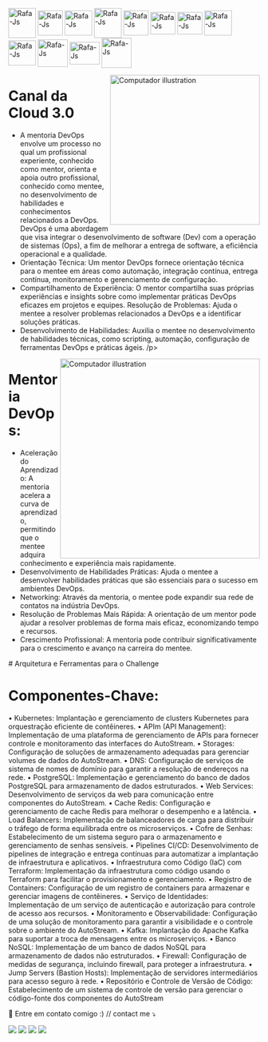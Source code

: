 
<p align="left">
         
<img align="center" alt="Rafa-Js" height="60" width="55" src="https://cdn.jsdelivr.net/gh/devicons/devicon/icons/docker/docker-original-wordmark.svg" />
<img align="center" alt="Rafa-Js" height="50" width="50" src="https://cdn.jsdelivr.net/gh/devicons/devicon/icons/putty/putty-original.svg" />
<img align="center" alt="Rafa-Js" height="50" width="55" src="https://user-images.githubusercontent.com/91704169/190546385-e769a76d-f66b-4a68-aae8-2b4a159284be.png" />
<img align="center" alt="Rafa-Js" height="60" width="55" src="https://user-images.githubusercontent.com/91704169/191961752-ad1d9b23-fa5a-4ccf-bbf3-0689bf54b0bf.png" />
<img align="center" alt="Rafa-Js" height="50" width="50" src="https://user-images.githubusercontent.com/91704169/191962476-7c082743-5de4-4e82-9335-2b1ae1f3603d.png"/>
<img align="center" alt="Rafa-Js" height="45" width="50" src="https://user-images.githubusercontent.com/91704169/191870517-db3bd422-fd43-499b-853e-c4028cde474d.png"/>

<img align="center" alt="Rafa-Js" height="45" width="50" src="https://camo.githubusercontent.com/2582ec2237a3a1fbd34e9b57332b72be27a7facb32abe7c2335e5f86e5f457a8/68747470733a2f2f63646e2e6a7364656c6976722e6e65742f67682f64657669636f6e732f64657669636f6e2f69636f6e732f6d7973716c2f6d7973716c2d6f726967696e616c2e737667"/>
<img align="center" alt="Rafa-Js" height="50" width="55" src="https://camo.githubusercontent.com/dd8b0601cdfefe534a6a26f4c29c7f8a5fcfc315002655f519c73121f7bad8bc/68747470733a2f2f63646e2e6a7364656c6976722e6e65742f67682f64657669636f6e732f64657669636f6e2f69636f6e732f707974686f6e2f707974686f6e2d6f726967696e616c2e737667"/>
       
<img align="center" alt="Rafa-Js" height="50" width="55" src="https://user-images.githubusercontent.com/91704169/211868831-c7a5f64d-04d9-461f-b7c0-d665f9d67eed.png"/>
<img align="center" alt="Rafa-Js" height="55" width="60" src="https://user-images.githubusercontent.com/91704169/211872753-090358ca-a34f-4eac-8d0a-149699d4a41e.png" />
<img align="center" alt="Rafa-Js" height="45" width="60" src="https://user-images.githubusercontent.com/91704169/211873981-07625883-ca60-4d6d-9a1b-4c9a4d97059c.png"/
<img align="center" alt="Rafa-Js" height="60" width="60" src="https://user-images.githubusercontent.com/91704169/211866642-5ec6294b-cb91-4473-9849-e115d15a001d.png" /> 
<img align="center" alt="Rafa-Js" height="60" width="60" src="https://user-images.githubusercontent.com/91704169/211866642-5ec6294b-cb91-4473-9849-e115d15a001d.png" />  
</p>
   
<img src="https://user-images.githubusercontent.com/91704169/267197442-2deeb92a-0ef5-46ae-bbe2-69fcaabfdad6.png" min-width="300px" max-width="300px" width="300px" align="right" alt="Computador illustration">

 </p>

 # Canal da Cloud 3.0
 
- A mentoria DevOps envolve um processo no qual um profissional experiente, conhecido como mentor, orienta e apoia outro profissional, conhecido como mentee, no desenvolvimento de habilidades e conhecimentos relacionados a DevOps. DevOps é uma abordagem que visa integrar o desenvolvimento de software (Dev) com a operação de sistemas (Ops), a fim de melhorar a entrega de software, a eficiência operacional e a qualidade.
- Orientação Técnica: Um mentor DevOps fornece orientação técnica para o mentee em áreas como automação, integração contínua,
entrega contínua, monitoramento e gerenciamento de configuração.
- Compartilhamento de Experiência: O mentor compartilha suas próprias experiências e insights sobre como implementar práticas DevOps eficazes em projetos e equipes.
Resolução de Problemas: Ajuda o mentee a resolver problemas relacionados a DevOps e a identificar soluções práticas.
- Desenvolvimento de Habilidades: Auxilia o mentee no desenvolvimento de habilidades técnicas, como scripting, automação,
configuração de ferramentas DevOps e práticas ágeis. /p> 

</p>
   
<img src="https://user-images.githubusercontent.com/91704169/267198556-1e686df9-b54c-4113-aed3-b8672b6fb62d.png" min-width="400px" max-width="400px" width="400px" align="right" alt="Computador illustration">

 </p>

# Mentoria DevOps:

- Aceleração do Aprendizado: A mentoria acelera a curva de aprendizado, permitindo que o mentee adquira conhecimento e experiência mais rapidamente.
- Desenvolvimento de Habilidades Práticas: Ajuda o mentee a desenvolver habilidades práticas que são essenciais para o sucesso em ambientes DevOps.
- Networking: Através da mentoria, o mentee pode expandir sua rede de contatos na indústria DevOps.
- Resolução de Problemas Mais Rápida: A orientação de um mentor pode ajudar a resolver problemas de forma mais eficaz, economizando tempo e recursos.
- Crescimento Profissional: A mentoria pode contribuir significativamente para o crescimento e avanço na carreira do mentee.
  
</p>
# Arquitetura e Ferramentas para o Challenge

# Componentes-Chave:
• Kubernetes: Implantação e gerenciamento de clusters Kubernetes para 
orquestração eficiente de contêineres.
• APIm (API Management): Implementação de uma plataforma de 
gerenciamento de APIs para fornecer controle e monitoramento das 
interfaces do AutoStream.
• Storages: Configuração de soluções de armazenamento adequadas para 
gerenciar volumes de dados do AutoStream.
• DNS: Configuração de serviços de sistema de nomes de domínio para 
garantir a resolução de endereços na rede.
• PostgreSQL: Implementação e gerenciamento do banco de dados 
PostgreSQL para armazenamento de dados estruturados.
• Web Services: Desenvolvimento de serviços da web para comunicação 
entre componentes do AutoStream.
• Cache Redis: Configuração e gerenciamento de cache Redis para 
melhorar o desempenho e a latência.
• Load Balancers: Implementação de balanceadores de carga para
distribuir o tráfego de forma equilibrada entre os microserviços.
• Cofre de Senhas: Estabelecimento de um sistema seguro para o 
armazenamento e gerenciamento de senhas sensíveis.
• Pipelines CI/CD: Desenvolvimento de pipelines de integração e entrega 
contínuas para automatizar a implantação de infraestrutura e aplicativos.
• Infraestrutura como Código (IaC) com Terraform: Implementação da 
infraestrutura como código usando o Terraform para facilitar o 
provisionamento e gerenciamento.
• Registro de Containers: Configuração de um registro de containers para 
armazenar e gerenciar imagens de contêineres.
• Serviço de Identidades: Implementação de um serviço de autenticação e 
autorização para controle de acesso aos recursos.
• Monitoramento e Observabilidade: Configuração de uma solução de 
monitoramento para garantir a visibilidade e o controle sobre o ambiente 
do AutoStream.
• Kafka: Implantação do Apache Kafka para suportar a troca de 
mensagens entre os microserviços.
• Banco NoSQL: Implementação de um banco de dados NoSQL para 
armazenamento de dados não estruturados.
• Firewall: Configuração de medidas de segurança, incluindo firewall, para 
proteger a infraestrutura.
• Jump Servers (Bastion Hosts): Implementação de servidores intermediários 
para acesso seguro à rede.
• Repositório e Controle de Versão de Código: Estabelecimento de um 
sistema de controle de versão para gerenciar o código-fonte dos 
componentes do AutoStream
   
🎯 Entre em contato comigo :) // contact me ⤵
</p>

<p align="left">
  <a href="mailto:brunosantosc1@gmail.com" alt="Gmail">
  <img src="https://img.shields.io/badge/-Gmail-%23333?style=for-the-badge&logo=gmail&logoColor=white" target="_blank"></a>
  <a href="https://www.linkedin.com/in/brunosantos88" target="_blank"><img src="https://img.shields.io/badge/-LinkedIn-%230077B5?style=for-the-badge&logo=linkedin&logoColor=white" target="_blank"></a>
   <a href="https://wa.me/+5513991353329" target="_blank">
   <img src="https://img.shields.io/badge/WhatsApp-25D366?style=for-the-badge&logo=whatsapp&logoColor=white"></a>
   <a href="https://t.me/BrunoSantos88" target="_blank"><img src="https://img.shields.io/badge/Telegram-2CA5E0?style=for-the-badge&logo=telegram&logoColor=white"     target="_blank"></a>  </p>


